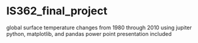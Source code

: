 # IS362_final_project

global surface temperature changes from 1980 through 2010
using jupiter python, matplotlib, and pandas 
power point presentation included
